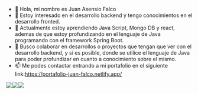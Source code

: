 - 👋 Hola, mi nombre es Juan Asensio Falco
- 👀 Estoy interesado en el desarrollo backend y tengo conocimientos en el desarrollo fronted.
- 🌱 Actualmente estoy aprendiendo Java Script, Mongo DB y react, ademas de que estoy profundizando en el lenguaje de Java programando con el framework Spring Boot.
- 💞️ Busco colaborar en desarrollos o proyectos que tengan que ver con el desarrollo backend, y si es posible, donde se utilice el lenguaje de Java para poder profundizar en cuanto a conocimiento sobre el mismo. 
- 📫 Me podes contactar entrando a mi portafolio en el siguiente link:https://portafolio-juan-falco.netlify.app/

<!---
Falkito21/Falkito21 is a ✨ special ✨ repository because its `README.md` (this file) appears on your GitHub profile.
You can click the Preview link to take a look at your changes.
--->


![](https://github-readme-stats.vercel.app/api?username=Falkito21&theme=dark&hide_border=false&include_all_commits=true&count_private=true)![](https://github-readme-streak-stats.herokuapp.com/?user=Falkito21&theme=dark&hide_border=false)![](https://github-readme-stats.vercel.app/api/top-langs/?username=Falkito21&theme=dark&hide_border=false&include_all_commits=true&count_private=true&layout=compact)
